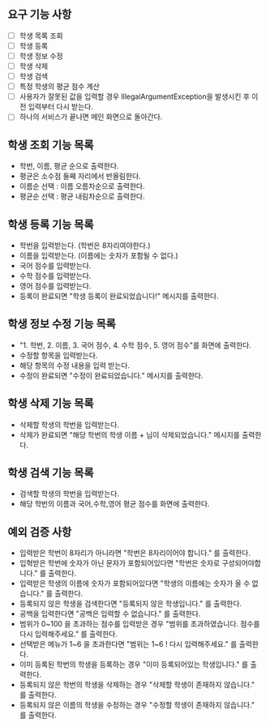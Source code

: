 ## 요구 기능 사항
- [ ] 학생 목록 조회
- [ ] 학생 등록
- [ ] 학생 정보 수정
- [ ] 학생 삭제
- [ ] 학생 검색
- [ ] 특정 학생의 평균 점수 계산
- [ ] 사용자가 잘못된 값을 입력할 경우 IllegalArgumentException을 발생시킨 후 이전 입력부터 다시 받는다.
- [ ] 하나의 서비스가 끝나면 메인 화면으로 돌아간다.

## 학생 조회 기능 목록
- 학번, 이름, 평균 순으로 출력한다.
- 평균은 소수점 둘째 자리에서 반올림한다.
- 이름순 선택 : 이름 오름차순으로 출력한다.
- 평균순 선택 : 평균 내림차순으로 출력한다.

## 학생 등록 기능 목록
- 학번을 입력받는다. (학번은 8자리여야한다.)
- 이름을 입력받는다. (이름에는 숫자가 포함될 수 없다.)
- 국어 점수를 입력받는다.
- 수학 점수를 입력받는다.
- 영어 점수를 입력받는다.
- 등록이 완료되면 "학생 등록이 완료되었습니다!" 메시지를 출력한다.

## 학생 정보 수정 기능 목록
- "1. 학번, 2. 이름, 3. 국어 점수, 4. 수학 점수, 5. 영어 점수"를 화면에 출력한다.
- 수정할 항목을 입력받는다.
- 해당 항목의 수정 내용을 입력 받는다.
- 수정이 완료되면 "수정이 완료되었습니다." 메시지를 출력한다.

## 학생 삭제 기능 목록
- 삭제할 학생의 학번을 입력받는다.
- 삭제가 완료되면 "해당 학번의 학생 이름 + 님이 삭제되었습니다." 메시지를 출력한다.

## 학생 검색 기능 목록
- 검색할 학생의 학번을 입력받는다.
- 해당 학번의 이름과 국어,수학,영어 평균 점수를 화면에 출력한다.

## 예외 검증 사항
- 입력받은 학번이 8자리가 아니라면 "학번은 8자리이어야 합니다." 를 출력한다.
- 입혁받은 학번에 숫자가 아닌 문자가 포함되어있다면 "학번은 숫자로 구성되어야합니다." 를 출력한다.
- 입력받은 학생의 이름에 숫자가 포함되어있다면 "학생의 이름에는 숫자가 올 수 없습니다." 를 출력한다.
- 등록되지 않은 학생을 검색한다면 "등록되지 않은 학생입니다." 를 출력한다.
- 공백을 입력한다면 "공백은 입력할 수 없습니다." 를 출력한다.
- 범위가 0~100 을 초과하는 점수를 입력받은 경우 "범위를 초과하였습니다. 점수를 다시 입력해주세요." 를 출력한다.
- 선택받은 메뉴가 1~6 을 초과한다면 "범위는 1~6 ! 다시 입력해주세요." 를 출력한다.
- 이미 등록된 학번의 학생을 등록하는 경우 "이미 등록되어있는 학생입니다." 를 출력한다.
- 등록되지 않은 학번의 학생을 삭제하는 경우 "삭제할 학생이 존재하지 않습니다." 를 출력한다.
- 등록되지 않은 이름의 학생을 수정하는 경우 "수정할 학생이 존재하지 않습니다." 를 출력한다.
